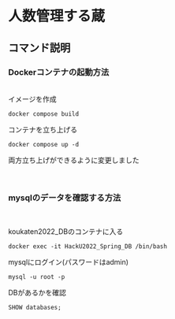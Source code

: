 # 人数管理する蔵
## コマンド説明

### Dockerコンテナの起動方法
<br />
イメージを作成

```
docker compose build
```
コンテナを立ち上げる
```
docker compose up -d
```

両方立ち上げができるように変更しました

<br />

<!-- ### goファイルの実行方法
<br />

koukaten2022_GOのコンテナに入る
```
docker exec -it HackU2022_Spring_GO ash
```
cmdディレクトリに入る

```
cd cmd
```
main.goを実行
```
go run main.go
```
<br /> -->

### mysqlのデータを確認する方法
<br />

koukaten2022_DBのコンテナに入る
```
docker exec -it HackU2022_Spring_DB /bin/bash
```
mysqlにログイン(パスワードはadmin)
```
mysql -u root -p
```
DBがあるかを確認
```
SHOW databases;
```

<br />
